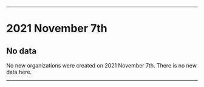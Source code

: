 
***

# 2021 November 7th

## No data

No new organizations were created on 2021 November 7th. There is no new data here.

***
